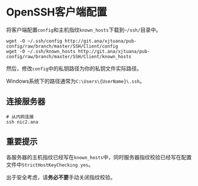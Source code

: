 # OpenSSH客户端配置

将客户端配置`config`和主机指纹`known_hosts`下载到`~/ssh/`目录中。

```
wget -O ~/.ssh/config http://git.ana/xjtuana/pub-config/raw/branch/master/SSH/Client/config
wget -O ~/.ssh/known_hosts http://git.ana/xjtuana/pub-config/raw/branch/master/SSH/Client/known_hosts
```

然后，修改`config`中的私钥路径为你的私钥文件实际路径。

Windows系统下的路径通常为`C:\Users\{UserName}\.ssh`。

## 连接服务器

```
# 从内网连接
ssh nic2.ana
```

## 重要提示

各服务器的主机指纹已经写在`known_hosts`中，同时服务器指纹校验已经写在配置文件中`StrictHostKeyChecking yes`。

出于安全考虑，请**务必不要**手动关闭指纹校验。
